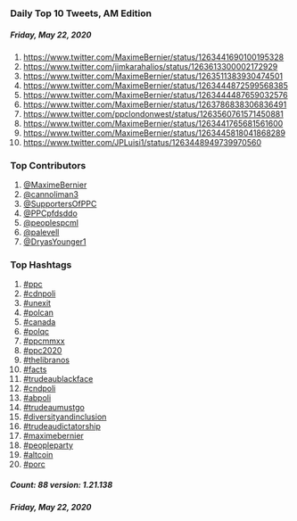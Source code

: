 ### Daily Top 10 Tweets, AM Edition
##### Friday, May 22, 2020
 1) https://www.twitter.com/MaximeBernier/status/1263441690100195328
 2) https://www.twitter.com/jimkarahalios/status/1263613300002172929
 3) https://www.twitter.com/MaximeBernier/status/1263511383930474501
 4) https://www.twitter.com/MaximeBernier/status/1263444872599568385
 5) https://www.twitter.com/MaximeBernier/status/1263444487659032576
 6) https://www.twitter.com/MaximeBernier/status/1263786838306836491
 7) https://www.twitter.com/ppclondonwest/status/1263560761571450881
 8) https://www.twitter.com/MaximeBernier/status/1263441765681561600
 9) https://www.twitter.com/MaximeBernier/status/1263445818041868289
10) https://www.twitter.com/JPLuisi1/status/1263448949739970560

### Top Contributors
  1) [@MaximeBernier](https://www.twitter.com/MaximeBernier)
  2) [@cannoliman3](https://www.twitter.com/cannoliman3)
  3) [@SupportersOfPPC](https://www.twitter.com/SupportersOfPPC)
  4) [@PPCpfdsddo](https://www.twitter.com/PPCpfdsddo)
  5) [@peoplespcml](https://www.twitter.com/peoplespcml)
  6) [@palevell](https://www.twitter.com/palevell)
  7) [@DryasYounger1](https://www.twitter.com/DryasYounger1)


### Top Hashtags

  1) [#ppc](https://www.twitter.com/hashtag/ppc)
  2) [#cdnpoli](https://www.twitter.com/hashtag/cdnpoli)
  3) [#unexit](https://www.twitter.com/hashtag/unexit)
  4) [#polcan](https://www.twitter.com/hashtag/polcan)
  5) [#canada](https://www.twitter.com/hashtag/canada)
  6) [#polqc](https://www.twitter.com/hashtag/polqc)
  7) [#ppcmmxx](https://www.twitter.com/hashtag/ppcmmxx)
  8) [#ppc2020](https://www.twitter.com/hashtag/ppc2020)
  9) [#thelibranos](https://www.twitter.com/hashtag/thelibranos)
 10) [#facts](https://www.twitter.com/hashtag/facts)
 11) [#trudeaublackface](https://www.twitter.com/hashtag/trudeaublackface)
 12) [#cndpoli](https://www.twitter.com/hashtag/cndpoli)
 13) [#abpoli](https://www.twitter.com/hashtag/abpoli)
 14) [#trudeaumustgo](https://www.twitter.com/hashtag/trudeaumustgo)
 15) [#diversityandinclusion](https://www.twitter.com/hashtag/diversityandinclusion)
 16) [#trudeaudictatorship](https://www.twitter.com/hashtag/trudeaudictatorship)
 17) [#maximebernier](https://www.twitter.com/hashtag/maximebernier)
 18) [#peopleparty](https://www.twitter.com/hashtag/peopleparty)
 19) [#altcoin](https://www.twitter.com/hashtag/altcoin)
 20) [#porc](https://www.twitter.com/hashtag/porc)

##### Count: 88	version: 1.21.138
##### Friday, May 22, 2020

